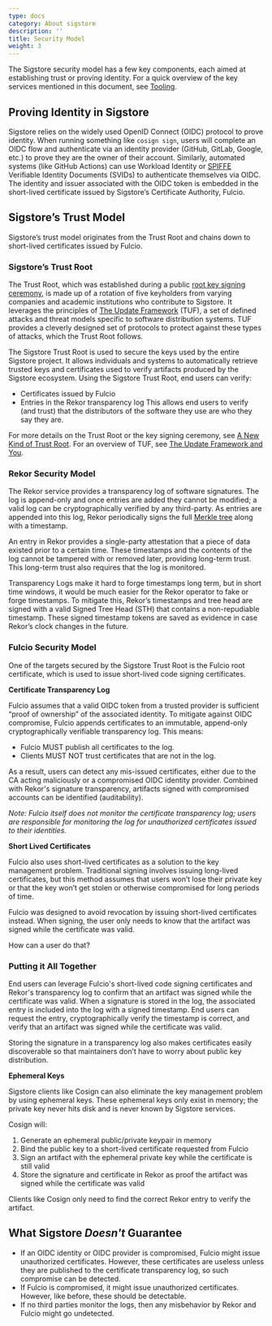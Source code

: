 ```yaml
---
type: docs
category: About sigstore
description: ''
title: Security Model
weight: 3
---
```


The Sigstore security model has a few key components, each aimed at establishing trust or proving identity. For a quick overview of the key services mentioned in this document, see [Tooling](/tooling/).

## Proving Identity in Sigstore

Sigstore relies on the widely used OpenID Connect (OIDC) protocol to prove identity. When running something like `cosign sign`, users will complete an OIDC flow and authenticate via an identity provider (GitHub, GitLab, Google, etc.) to prove they are the owner of their account. Similarly, automated systems (like GitHub Actions) can use Workload Identity or [SPIFFE](https://spiffe.io/) Verifiable Identity Documents (SVIDs) to authenticate themselves via OIDC. The identity and issuer associated with the OIDC token is embedded in the short-lived certificate issued by Sigstore’s Certificate Authority, Fulcio. 

## Sigstore’s Trust Model

Sigstore’s trust model originates from the Trust Root and chains down to short-lived certificates issued by Fulcio. 

### Sigstore’s Trust Root

The Trust Root, which was established during a public [root key signing ceremony](https://www.youtube.com/watch?v=GEuFsc8Zm9U), is made up of a rotation of five keyholders from varying companies and academic institutions who contribute to Sigstore. It leverages the principles of [The Update Framework](https://theupdateframework.io/) (TUF), a set of defined attacks and threat models specific to software distribution systems. TUF provides a cleverly designed set of protocols to protect against these types of attacks, which the Trust Root follows.

The Sigstore Trust Root is used to secure the keys used by the entire Sigstore project. It allows individuals and systems to automatically retrieve trusted keys and certificates used to verify artifacts produced by the Sigstore ecosystem. Using the Sigstore Trust Root, end users can verify:
* Certificates issued by Fulcio
* Entries in the Rekor transparency log
This allows end users to verify (and trust) that the distributors of the software they use are who they say they are.

For more details on the Trust Root or the key signing ceremony, see [A New Kind of Trust Root](https://blog.sigstore.dev/a-new-kind-of-trust-root-f11eeeed92ef). For an overview of TUF, see [The Update Framework and You](https://blog.sigstore.dev/the-update-framework-and-you-2f5cbaa964d5).

### Rekor Security Model
The Rekor service provides a transparency log of software signatures. The log is append-only and once entries are added they cannot be modified; a valid log can be cryptographically verified by any third-party. As entries are appended into this log, Rekor periodically signs the full [Merkle tree](https://transparency.dev) along with a timestamp.

An entry in Rekor provides a single-party attestation that a piece of data existed prior to a certain time. These timestamps and the contents of the log cannot be tampered with or removed later, providing long-term trust. This long-term trust also requires that the log is monitored.

Transparency Logs make it hard to forge timestamps long term, but in short time windows, it would be much easier for the Rekor operator to fake or forge timestamps. To mitigate this, Rekor’s timestamps and tree head are signed with a valid Signed Tree Head (STH) that contains a non-repudiable timestamp. These signed timestamp tokens are saved as evidence in case Rekor’s clock changes in the future.

### Fulcio Security Model

One of the targets secured by the Sigstore Trust Root is the Fulcio root certificate, which is used to issue short-lived code signing certificates. 

**Certificate Transparency Log**

Fulcio assumes that a valid OIDC token from a trusted provider is sufficient “proof of ownership” of the associated identity. To mitigate against OIDC compromise, Fulcio appends certificates to an immutable, append-only cryptographically verifiable transparency log. This means:

* Fulcio MUST publish all certificates to the log.
* Clients MUST NOT trust certificates that are not in the log.

As a result, users can detect any mis-issued certificates, either due to the CA acting maliciously or a compromised OIDC identity provider. Combined with Rekor's signature transparency, artifacts signed with compromised accounts can be identified (auditability).

_Note: Fulcio itself does not monitor the certificate transparency log; users are responsible for monitoring the log for unauthorized certificates issued to their identities._

**Short Lived Certificates**

Fulcio also uses short-lived certificates as a solution to the key management problem. Traditional signing involves issuing long-lived certificates, but this method assumes that users won’t lose their private key or that the key won’t get stolen or otherwise compromised for long periods of time.

Fulcio was designed to avoid revocation by issuing short-lived certificates instead. When signing, the user only needs to know that the artifact was signed while the certificate was valid. 

How can a user do that?

### Putting it All Together

End users can leverage Fulcio's short-lived code signing certificates and Rekor's transparency log to confirm that an artifact was signed while the certificate was valid. When a signature is stored in the log, the associated entry is included into the log with a signed timestamp. End users can request the entry, cryptographically verify the timestamp is correct, and verify that an artifact was signed while the certificate was valid.

Storing the signature in a transparency log also makes certificates easily discoverable so that maintainers don’t have to worry about public key distribution.

**Ephemeral Keys**

Sigstore clients like Cosign can also eliminate the key management problem by using ephemeral keys. These ephemeral keys only exist in memory; the private key never hits disk and is never known by Sigstore services.

Cosign will:
1. Generate an ephemeral public/private keypair in memory
1. Bind the public key to a short-lived certificate requested from Fulcio
1. Sign an artifact with the ephemeral private key while the certificate is still valid
1. Store the signature and certificate in Rekor as proof the artifact was signed while the certificate was valid

Clients like Cosign only need to find the correct Rekor entry to verify the artifact.

## What Sigstore *Doesn't* Guarantee

- If an OIDC identity or OIDC provider is compromised, Fulcio might issue unauthorized certificates. However, these certificates are useless unless they are published to the certificate transparency log, so such compromise can be detected.
- If Fulcio is compromised, it might issue unauthorized certificates. However, like before, these should be detectable.
- If no third parties monitor the logs, then any misbehavior by Rekor and Fulcio might go undetected.
